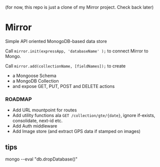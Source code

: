 (for now, this repo is just a clone of my Mirror project. Check back later)



# Mirror

Simple API oriented MonogoDB-based data store


Call `mirror.init(expressApp, 'databaseName' );` to connect Mirror to Mongo. 

Call `mirror.add(collectionName, [fieldNames]);` to create 

- a Mongoose Schema  
- a MongoDB Collection
- and expose GET, PUT, POST and DELETE actions 


### ROADMAP

- Add URL mountpoint for routes
- Add utility functions ala `GET /collection/gte/{date}`, ignore if-exists, consolidate, next-id etc.
- Add Auth middleware
- Add Image store (and extract GPS data if stamped on images)


## tips

mongo <dbname> --eval "db.dropDatabase()"